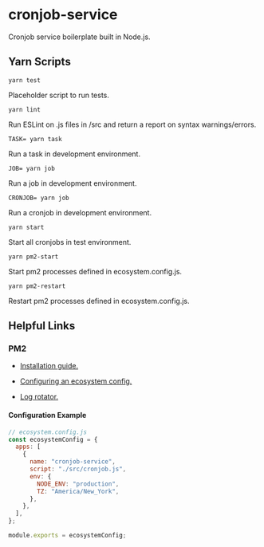 # cronjob-service

Cronjob service boilerplate built in Node.js.

## Yarn Scripts

`yarn test`

Placeholder script to run tests.

`yarn lint`

Run ESLint on .js files in /src and return a report on syntax warnings/errors.

`TASK= yarn task`

Run a task in development environment.

`JOB= yarn job`

Run a job in development environment.

`CRONJOB= yarn job`

Run a cronjob in development environment.

`yarn start`

Start all cronjobs in test environment.

`yarn pm2-start`

Start pm2 processes defined in ecosystem.config.js.

`yarn pm2-restart`

Restart pm2 processes defined in ecosystem.config.js.

## Helpful Links

### PM2

- [Installation guide.](https://pm2.io/docs/runtime/guide/installation/)

- [Configuring an ecosystem config.](https://pm2.keymetrics.io/docs/usage/application-declaration/)

- [Log rotator.](https://github.com/keymetrics/pm2-logrotate)

#### Configuration Example

```js
// ecosystem.config.js
const ecosystemConfig = {
  apps: [
    {
      name: "cronjob-service",
      script: "./src/cronjob.js",
      env: {
        NODE_ENV: "production",
        TZ: "America/New_York",
      },
    },
  ],
};

module.exports = ecosystemConfig;
```
